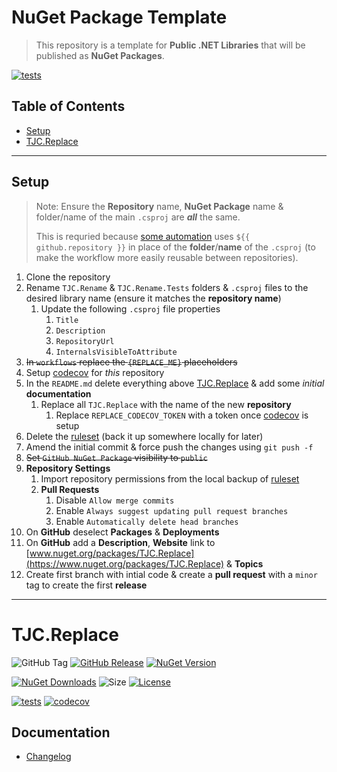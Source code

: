 # NuGet Package Template
> This repository is a template for **Public .NET Libraries** that will be published as **NuGet Packages**.

[![tests](https://github.com/TJC-Templates/Template.NuGet.Package/actions/workflows/ct-matrix.yml/badge.svg)](https://github.com/TJC-Templates/Template.NuGet.Package/actions/workflows/ct-matrix.yml)

## Table of Contents
- [Setup](#setup)
- [TJC.Replace](#tjcreplace)

---
## Setup
> Note: Ensure the **Repository** name, **NuGet Package** name & folder/name of the main `.csproj` are ***all*** the same.
>
> This is requried because [some automation](.github/workflows/tag-creates-nuget-package.yml) uses `${{ github.repository }}` in place of the **folder**/**name** of the `.csproj` (to make the workflow more easily reusable between repositories).

1. Clone the repository
2. Rename `TJC.Rename` & `TJC.Rename.Tests` folders & `.csproj` files to the desired library name (ensure it matches the **repository name**)
    1. Update the following `.csproj` file properties
        1. `Title`
        2. `Description`
        3. `RepositoryUrl`
        4. `InternalsVisibleToAttribute`
3. ~~In `workflows` replace the `{REPLACE_ME}` placeholders~~
4. Setup [codecov](https://app.codecov.io/gh/TJC-Tools) for *this* repository
5. In the `README.md` delete everything above [TJC.Replace](#tjcreplace) & add some *initial* **documentation**
   1. Replace all `TJC.Replace` with the name of the new **repository**
        1. Replace `REPLACE_CODECOV_TOKEN` with a token once [codecov](https://app.codecov.io/gh/TJC-Tools) is setup
6. Delete the [ruleset](.github/ruleset.json) (back it up somewhere locally for later)
7. Amend the initial commit & force push the changes using `git push -f`
8. ~~Set `GitHub NuGet Package` visibility to `public`~~
9. **Repository Settings**
   1. Import repository permissions from the local backup of [ruleset](.github/ruleset.json)
   2. **Pull Requests**
        1. Disable `Allow merge commits`
        2. Enable `Always suggest updating pull request branches`
        3. Enable `Automatically delete head branches`
10. On **GitHub** deselect **Packages** & **Deployments**
11. On **GitHub** add a **Description**, **Website** link to [www.nuget.org/packages/TJC.Replace](https://www.nuget.org/packages/TJC.Replace) & **Topics**
12. Create first branch with intial code & create a **pull request** with a `minor` tag to create the first **release**

---
# TJC.Replace

![GitHub Tag](https://img.shields.io/github/v/tag/TJC-Tools/TJC.Replace)
[![GitHub Release](https://img.shields.io/github/v/release/TJC-Tools/TJC.Replace)](https://github.com/TJC-Tools/TJC.Replace/releases/latest)
[![NuGet Version](https://img.shields.io/nuget/v/TJC.Replace)](https://www.nuget.org/packages/TJC.Replace)

[![NuGet Downloads](https://img.shields.io/nuget/dt/TJC.Replace)](https://www.nuget.org/packages/TJC.Replace)
![Size](https://img.shields.io/github/repo-size/TJC-Tools/TJC.Replace)
[![License](https://img.shields.io/github/license/TJC-Tools/TJC.Replace.svg)](LICENSE)

[![tests](https://github.com/TJC-Tools/TJC.Replace/actions/workflows/ct-matrix.yml/badge.svg)](https://github.com/TJC-Tools/TJC.Replace/actions/workflows/ct-matrix.yml)
[![codecov](https://codecov.io/gh/TJC-Tools/TJC.Replace/graph/badge.svg?token=REPLACE_CODECOV_TOKEN)](https://codecov.io/gh/TJC-Tools/TJC.Replace)

## Documentation
- [Changelog](CHANGELOG.md)
